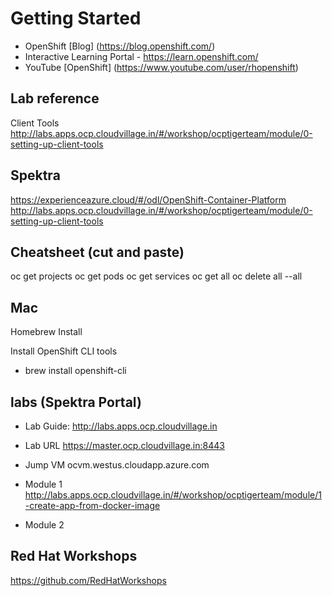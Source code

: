 # Getting Started

* OpenShift [Blog] (https://blog.openshift.com/)
* Interactive Learning Portal - https://learn.openshift.com/
* YouTube [OpenShift] (https://www.youtube.com/user/rhopenshift)

## Lab reference
Client Tools
http://labs.apps.ocp.cloudvillage.in/#/workshop/ocptigerteam/module/0-setting-up-client-tools

## Spektra
https://experienceazure.cloud/#/odl/OpenShift-Container-Platform
http://labs.apps.ocp.cloudvillage.in/#/workshop/ocptigerteam/module/0-setting-up-client-tools

## Cheatsheet (cut and paste)
oc get projects
oc get pods
oc get services
oc get all
oc delete all --all

## Mac
Homebrew Install

Install OpenShift CLI tools
* brew install openshift-cli

## labs (Spektra Portal)
* Lab Guide: http://labs.apps.ocp.cloudvillage.in
* Lab URL https://master.ocp.cloudvillage.in:8443
* Jump VM ocvm.westus.cloudapp.azure.com

* Module 1 http://labs.apps.ocp.cloudvillage.in/#/workshop/ocptigerteam/module/1-create-app-from-docker-image
* Module 2

## Red Hat Workshops
https://github.com/RedHatWorkshops
